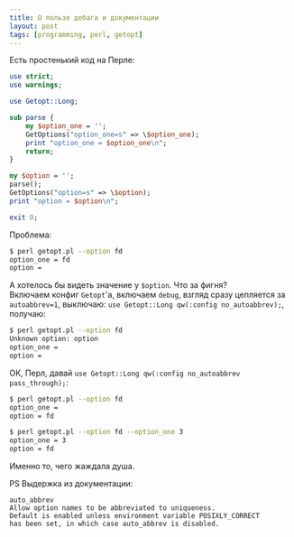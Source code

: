 ```yaml
---
title: О пользе дебага и документации
layout: post
tags: [programming, perl, getopt]
---
```


Есть простенький код на Перле:  

```perl
use strict;
use warnings;

use Getopt::Long;

sub parse {
    my $option_one = '';
    GetOptions("option_one=s" => \$option_one);
    print "option_one = $option_one\n";
    return;
}

my $option = '';
parse();
GetOptions("option=s" => \$option);
print "option = $option\n";

exit 0;
```

Проблема:  

```sh
$ perl getopt.pl --option fd
option_one = fd
option =
```

А хотелось бы видеть значение у `$option`. Что за фигня?  
Включаем конфиг `Getopt`'а, включаем `debug`, взгляд сразу цепляется за `autoabbrev=1`, выключаю: `use Getopt::Long qw(:config no_autoabbrev);`, получаю:  

```sh
$ perl getopt.pl --option fd
Unknown option: option
option_one =
option =
```

ОК, Перл, давай `use Getopt::Long qw(:config no_autoabbrev pass_through);`:  

```sh
$ perl getopt.pl --option fd
option_one =
option = fd

$ perl getopt.pl --option fd --option_one 3
option_one = 3
option = fd
```

Именно то, чего жаждала душа.


PS Выдержка из документации:  

```
auto_abbrev
Allow option names to be abbreviated to uniqueness.
Default is enabled unless environment variable POSIXLY_CORRECT
has been set, in which case auto_abbrev is disabled.
```
